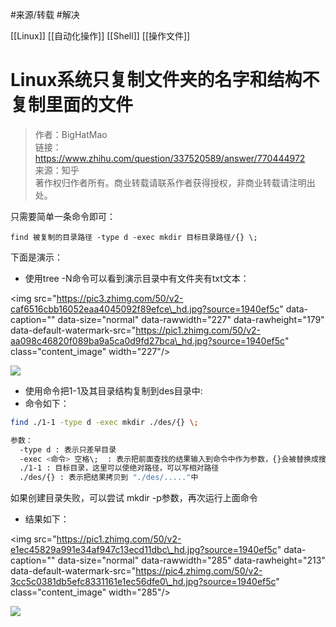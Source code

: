 #来源/转载 #解决 


[[Linux]]
[[自动化操作]]
[[Shell]]
[[操作文件]]

# Linux系统只复制文件夹的名字和结构不复制里面的文件

> 作者：BigHatMao  
> 链接：https://www.zhihu.com/question/337520589/answer/770444972  
> 来源：知乎  
> 著作权归作者所有。商业转载请联系作者获得授权，非商业转载请注明出处。  

只需要简单一条命令即可：


```text
find 被复制的目录路径 -type d -exec mkdir 目标目录路径/{} \; 
```

下面是演示：

-   使用tree -N命令可以看到演示目录中有文件夹有txt文本：

&lt;img src="https://pic3.zhimg.com/50/v2-caf6516cbb16052eaa4045092f89efce\_hd.jpg?source=1940ef5c" data-caption="" data-size="normal" data-rawwidth="227" data-rawheight="179" data-default-watermark-src="https://pic1.zhimg.com/50/v2-aa098c46820f089ba9a5ca0d9fd27bca\_hd.jpg?source=1940ef5c" class="content\_image" width="227"/&gt;

![](https://pic3.zhimg.com/80/v2-caf6516cbb16052eaa4045092f89efce_720w.jpg?source=1940ef5c)

-   使用命令把1-1及其目录结构复制到des目录中: 
-   命令如下： 

```bash
find ./1-1 -type d -exec mkdir ./des/{} \; 

参数：
  -type d : 表示只差早目录
  -exec <命令> 空格\;  : 表示把前面查找的结果输入到命令中作为参数，{}会被替换成搜索结果，必须\;结尾
  ./1-1 : 目标目录，这里可以使绝对路径，可以写相对路径
  ./des/{} : 表示把结果拷贝到 "./des/....."中
```

如果创建目录失败，可以尝试 mkdir -p参数，再次运行上面命令

-   结果如下：

&lt;img src="https://pic1.zhimg.com/50/v2-e1ec45829a991e34af947c13ecd11dbc\_hd.jpg?source=1940ef5c" data-caption="" data-size="normal" data-rawwidth="285" data-rawheight="213" data-default-watermark-src="https://pic4.zhimg.com/50/v2-3cc5c0381db5efc8331161e1ec56dfe0\_hd.jpg?source=1940ef5c" class="content\_image" width="285"/&gt;

![](https://pic1.zhimg.com/80/v2-e1ec45829a991e34af947c13ecd11dbc_720w.jpg?source=1940ef5c)